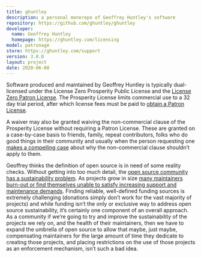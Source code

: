 ```yaml
---
title: ghuntley
description: a personal monorepo of Geoffrey Huntley's software
repository: https://github.com/ghuntley/ghuntley
developer:
  name: Geoffrey Huntley
  homepage: https://ghuntley.com/licensing
model: patronage
store: https://ghuntley.com/support
version: 3.0.0
layout: project
date: 2020-06-08
---
```


Software produced and maintained by Geoffrey Huntley is typically dual-licensed under the License Zero Prosperity Public License and the [License Zero Patron License](https://blog.licensezero.com/2019/05/24/patron-license.html). The Prosperity License limits commercial use to a 32 day trial period, after which license fees must be paid to [obtain a Patron License](https://ghuntley.com/support).

A waiver may also be granted waiving the non-commercial clause of the Prosperity License without requiring a Patron License. These are granted on a case-by-case basis to friends, family, repeat contributors, folks who do good things in their community and usually when the person requesting one [makes a compelling case](https://ghuntley.com/contact) about why the non-commercial clause shouldn’t apply to them.

Geoffrey thinks the definition of open source is in need of some reality checks. Without getting into too much detail, the [open source community has a sustainability problem](https://www.youtube.com/watch?v=Mm_RuObpeGo). As projects grow in size [many maintainers burn-out or find themselves unable to satisfy increasing support and maintenance demands](https://www.youtube.com/watch?v=0t85TyH-h04). Finding reliable, well-defined funding sources is extremely challenging (donations simply don’t work for the vast majority of projects) and while funding isn’t the only or exclusive way to address open source sustainability, it’s certainly one component of an overall approach. As a community if we’re going to try and improve the sustainability of the projects we rely on, and the health of their maintainers, then we have to expand the umbrella of open source to allow that maybe, just maybe, compensating maintainers for the large amount of time they dedicate to creating those projects, and placing restrictions on the use of those projects as an enforcement mechanism, isn’t such a bad idea.

